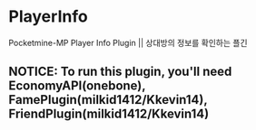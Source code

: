 # PlayerInfo
Pocketmine-MP Player Info Plugin || 상대방의 정보를 확인하는 플긴
## NOTICE: To run this plugin, you'll need EconomyAPI(onebone), FamePlugin(milkid1412/Kkevin14), FriendPlugin(milkid1412/Kkevin14)
